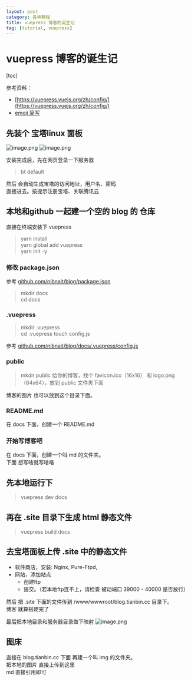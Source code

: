 ```yaml
---
layout: post
category: 各种教程
title: vuepress 博客的诞生记
tag: [tutorial, vuepress]
---
```

# vuepress 博客的诞生记

[toc]

参考资料：
 - [https://vuepress.vuejs.org/zh/config/](https://vuepress.vuejs.org/zh/config/)
 - [emoji 简写](https://github.com/markdown-it/markdown-it-emoji/blob/master/lib/data/full.json)

## 先装个 宝塔linux 面板
![image.png](https://tianbin.cc/img/mbp/tutorial/02-vuepress-01-重装系统.jpg)
![image.png](https://tianbin.cc/img/mbp/tutorial/02-vuepress-02-宝塔linux.jpg)

安装完成后，先在网页登录一下服务器
> bt default

然后 会自动生成宝塔的访问地址，用户名、密码  
直接进去。按提示注册宝塔、关联腾讯云

## 本地和github 一起建一个空的 blog 的 仓库
直接在终端安装下 vuepress 
> yarn install  
> yarn global add vuepress  
> yarn init -y  

### 修改 package.json
参考 [github.com/nibnait/blog/package.json](https://github.com/nibnait/blog/blob/master/package.json)

> mkdir docs  
> cd docs

### .vuepress
 
> mkdir .vuepress  
> cd .vuepress
> touch config.js

参考 [github.com/nibnait/blog/docs/.vuepress/config.js](https://github.com/nibnait/blog/blob/master/docs/.vuepress/config.js)

### public
> mkdir public
给你的博客，找个 favicon.ico（16x16） 和 logo.png（64x64），放到 public 文件夹下面

博客的图片 也可以放到这个目录下面。

### README.md
在 docs 下面，创建一个 README.md

### 开始写博客吧
在 docs 下面，创建一个叫 md 的文件夹。  
下面 想写啥就写啥咯

## 先本地运行下
> vuepress dev docs

## 再在 .site 目录下生成 html 静态文件
> vuepress build docs

## 去宝塔面板上传 .site 中的静态文件
 - 软件商店，安装: Nginx, Pure-Ftpd, 
 - 网站，添加站点
   - 创建ftp
   - 提交。（若本地ftp连不上，请检查 被动端口 39000 - 40000 是否放行）

然后 把 .site 下面的文件传到 /www/wwwroot/blog.tianbin.cc 目录下。  
博客 就算搭建完了

最后把本地目录和服务器目录做下映射
![image.png](https://tianbin.cc/img/mbp/tutorial/02-vuepress-03-ftp映射.jpg)

## 图床
直接在 blog.tianbin.cc 下面 再建一个叫 img 的文件夹。  
把本地的图片 直接上传到这里  
md 直接引用即可